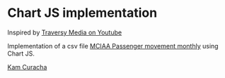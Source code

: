 # Chart JS implementation

Inspired by [Traversy Media on Youtube](https://www.youtube.com/watch?v=sE08f4iuOhA)

Implementation of a csv file [MCIAA Passenger movement monthly](https://www.gov.ph/data/dataset/mactan-cebu-international-airport-authority-passenger-movement) using Chart JS.

[Kam Curacha](https://curacha.me)